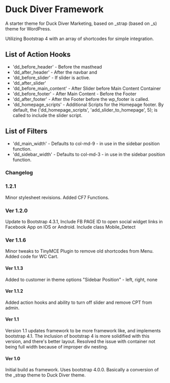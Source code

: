 # Duck Diver Framework

A starter theme for Duck Diver Marketing, based on _strap (based on _s) theme for WordPress.

Utilizing Bootstrap 4 with an array of shortcodes for simple integration.

## List of Action Hooks
* 'dd_before_header' - Before the masthead
* 'dd_after_header' - After the navbar and </header>
* 'dd_before_slider' - If slider is active.
* 'dd_after_slider'
* 'dd_before_main_content' - After Slider before Main Content Container
* 'dd_before_footer' - After Main Content - Before the Footer
* 'dd_after_footer' - After the Footer before the wp_footer is called.
* 'dd_homepage_scripts' - Additional Scripts for the Homepage footer.  By default, the ('dd_homepage_scripts', 'add_slider_to_homepage', 5); is called to include the slider script.

## List of Filters
* 'dd_main_width' - Defaults to col-md-9 - in use in the sidebar position function.
* 'dd_sidebar_width' - Defaults to col-md-3 - in use in the sidebar position function.

### Changelog

### 1.2.1
Minor stylesheet revisions. Added CF7 Functions.

### Ver 1.2.0
Update to Bootstrap 4.3.1, Include FB PAGE ID to open social widget links in Facebook App on IOS or Android.  Include class Mobile_Detect

### Ver 1.1.6 
Minor tweaks to TinyMCE Plugin to remove old shortcodes from Menu.  Added code for WC Cart.
#### Ver 1.1.3 
Added to customer in theme options "Sidebar Position" - left, right, none
#### Ver 1.1.2
Added action hooks and ability to turn off slider and remove CPT from admin.
#### Ver 1.1
Version 1.1 updates framework to be more framework like, and implements bootstrap 4.1.  The inclusion of bootstrap 4 is more solidified with this version, and there's better layout. Resolved the issue with container not being full width because of improper div nesting.

#### Ver 1.0
Initial build as framework. Uses bootstrap 4.0.0. Basically a conversion of the _strap theme to Duck Diver theme.
